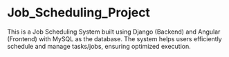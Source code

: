 # Job_Scheduling_Project
This is a Job Scheduling System built using Django (Backend) and Angular (Frontend) with MySQL as the database. The system helps users efficiently schedule and manage tasks/jobs, ensuring optimized execution.
